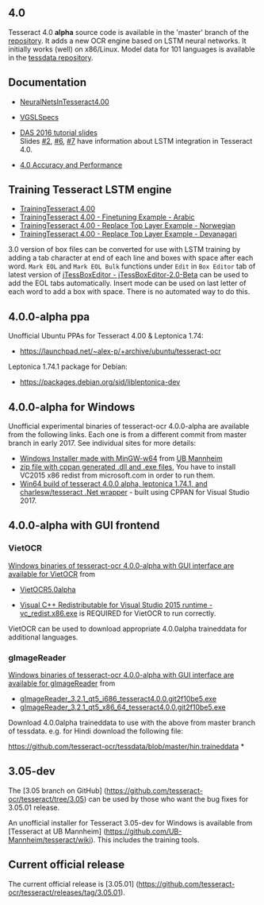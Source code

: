 ## 4.0

Tesseract 4.0 **alpha** source code is available in the 'master' branch of the [repository](https://github.com/tesseract-ocr/tesseract). It adds a new OCR engine based on LSTM neural networks. It initially works (well) on x86/Linux. Model data for 101 languages is available in the [tessdata repository](https://github.com/tesseract-ocr/tessdata).

## Documentation
* [NeuralNetsInTesseract4.00](NeuralNetsInTesseract4.00)
* [VGSLSpecs](https://github.com/tesseract-ocr/tesseract/wiki/VGSLSpecs)
* [DAS 2016 tutorial slides](https://github.com/tesseract-ocr/docs/tree/master/das_tutorial2016)  
Slides
[#2](https://github.com/tesseract-ocr/docs/blob/master/das_tutorial2016/2ArchitectureAndDataStructures.pdf),
[#6](https://github.com/tesseract-ocr/docs/blob/master/das_tutorial2016/6ModernizationEfforts.pdf),
[#7](https://github.com/tesseract-ocr/docs/blob/master/das_tutorial2016/7Building%20a%20Multi-Lingual%20OCR%20Engine.pdf)
have information about LSTM integration in Tesseract 4.0.

* [4.0 Accuracy and Performance](https://github.com/tesseract-ocr/tesseract/wiki/4.0-Accuracy-and-Performance)

## Training Tesseract LSTM engine

* [TrainingTesseract 4.00](https://github.com/tesseract-ocr/tesseract/wiki/TrainingTesseract-4.00)
* [TrainingTesseract 4.00 - Finetuning Example - Arabic](https://github.com/tesseract-ocr/tesseract/wiki/TrainingTesseract-4.00---Finetune)
* [TrainingTesseract 4.00 - Replace Top Layer Example - Norwegian](https://github.com/tesseract-ocr/tesseract/wiki/TrainingTesseract-4.00---Replacing-Top-Layer-Example)
* [TrainingTesseract 4.00 - Replace Top Layer Example - Devanagari](https://github.com/tesseract-ocr/tesseract/wiki/TrainingTesseract-4.00---Replace-Top-Layer)

3.0 version of box files can be converted for use with LSTM training by adding a tab character at end of each line and  boxes with space after each word. `Mark EOL` and `Mark EOL Bulk` functions under `Edit` in `Box Editor` tab of latest version of [jTessBoxEditor -  jTessBoxEditor-2.0-Beta](https://sourceforge.net/projects/vietocr/files/jTessBoxEditor/) can be used to add the EOL tabs automatically. Insert mode can be used on last letter of each word to add a box with space. There is no automated way to do this.

## 4.0.0-alpha ppa

Unofficial Ubuntu PPAs for Tesseract 4.00 & Leptonica 1.74:
* https://launchpad.net/~alex-p/+archive/ubuntu/tesseract-ocr

Leptonica 1.74.1 package for Debian:
* https://packages.debian.org/sid/libleptonica-dev


## 4.0.0-alpha for Windows

Unofficial experimental binaries of tesseract-ocr 4.0.0-alpha are available from the following links. Each one is from a different commit from master branch in early 2017. See individual sites for more details:

* [Windows Installer made with MinGW-w64](http://digi.bib.uni-mannheim.de/tesseract/tesseract-ocr-setup-4.00.00dev.exe) from [UB Mannheim](https://github.com/UB-Mannheim/tesseract/wiki)
* [zip file with cppan generated .dll and .exe files](https://www.dropbox.com/s/obiqvrt4m53pmoz/tesseract-4.0.0-alpha.zip?dl=1), You have to install VC2015 x86 redist from microsoft.com in order to run them.
* [Win64 build of tesseract 4.0.0 alpha, leptonica 1.74.1, and charlesw/tesseract .Net wrapper](https://github.com/tdhintz/tesseract4win64) - built using CPPAN for Visual Studio 2017.

## 4.0.0-alpha with GUI frontend

### VietOCR
[Windows binaries of tesseract-ocr 4.0.0-alpha with GUI interface are available for VietOCR](https://sourceforge.net/projects/vietocr/files/vietocr/) from

* [VietOCR5.0alpha](https://sourceforge.net/projects/vietocr/files/vietocr/5.0alpha/)

* [Visual C++ Redistributable for Visual Studio 2015 runtime - vc_redist.x86.exe](https://www.microsoft.com/en-us/download/details.aspx?id=48145) is REQUIRED for VietOCR to run correctly.

VietOCR can be used to download appropriate 4.0.0alpha traineddata for additional languages.


### gImageReader

[Windows binaries of tesseract-ocr 4.0.0-alpha with GUI interface are available for gImageReader](https://github.com/manisandro/gImageReader/releases) from
* [gImageReader_3.2.1_qt5_i686_tesseract4.0.0.git2f10be5.exe](https://github.com/manisandro/gImageReader/releases/download/v3.2.1/gImageReader_3.2.1_qt5_i686_tesseract4.0.0.git2f10be5.exe)
* [gImageReader_3.2.1_qt5_x86_64_tesseract4.0.0.git2f10be5.exe](https://github.com/manisandro/gImageReader/releases/download/v3.2.1/gImageReader_3.2.1_qt5_x86_64_tesseract4.0.0.git2f10be5.exe)

Download 4.0.0alpha traineddata to use with the above from master branch of tessdata. e.g. for Hindi download the following file:

https://github.com/tesseract-ocr/tessdata/blob/master/hin.traineddata
*

## 3.05-dev 

The [3.05 branch on GitHub] (https://github.com/tesseract-ocr/tesseract/tree/3.05) can be used by those who want the bug fixes for 3.05.01 release. 

An unofficial installer for Tesseract 3.05-dev for Windows is available from [Tesseract at UB Mannheim] (https://github.com/UB-Mannheim/tesseract/wiki). This includes the training tools.

## Current official release

The current official release is [3.05.01] (https://github.com/tesseract-ocr/tesseract/releases/tag/3.05.01).
